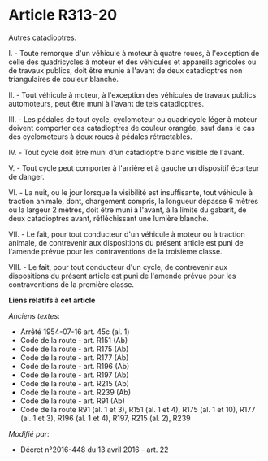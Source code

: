 # Article R313-20

Autres catadioptres.

I. - Toute remorque d'un véhicule à moteur à quatre roues, à l'exception de celle des quadricycles à moteur et des véhicules
et appareils agricoles ou de travaux publics, doit être munie à l'avant de deux catadioptres non triangulaires de couleur
blanche.

II. - Tout véhicule à moteur, à l'exception des véhicules de travaux publics automoteurs, peut être muni à l'avant de tels
catadioptres.

III. - Les pédales de tout cycle, cyclomoteur ou quadricycle léger à moteur doivent comporter des catadioptres de couleur
orangée, sauf dans le cas des cyclomoteurs à deux roues à pédales rétractables.

IV. - Tout cycle doit être muni d'un catadioptre blanc visible de l'avant.

V. - Tout cycle peut comporter à l'arrière et à gauche un dispositif écarteur de danger.

VI. - La nuit, ou le jour lorsque la visibilité est insuffisante, tout véhicule à traction animale, dont, chargement compris,
la longueur dépasse 6 mètres ou la largeur 2 mètres, doit être muni à l'avant, à la limite du gabarit, de deux catadioptres
avant, réfléchissant une lumière blanche.

VII. - Le fait, pour tout conducteur d'un véhicule à moteur ou à traction animale, de contrevenir aux dispositions du présent
article est puni de l'amende prévue pour les contraventions de la troisième classe.

VIII. - Le fait, pour tout conducteur d'un cycle, de contrevenir aux dispositions du présent article est puni de l'amende
prévue pour les contraventions de la première classe.

**Liens relatifs à cet article**

_Anciens textes_:

  - Arrêté 1954-07-16 art. 45c (al. 1)
  - Code de la route - art. R151 (Ab)
  - Code de la route - art. R175 (Ab)
  - Code de la route - art. R177 (Ab)
  - Code de la route - art. R196 (Ab)
  - Code de la route - art. R197 (Ab)
  - Code de la route - art. R215 (Ab)
  - Code de la route - art. R239 (Ab)
  - Code de la route - art. R91 (Ab)
  - Code de la route R91 (al. 1 et 3), R151 (al. 1 et 4), R175 (al. 1 et 10), R177 (al. 1 et 3), R196 (al. 1 et 4), R197, R215 (al. 2), R239

_Modifié par_:

  - Décret n°2016-448 du 13 avril 2016 - art. 22
